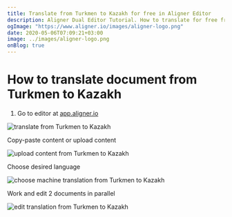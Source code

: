 ```yaml
---
title: Translate from Turkmen to Kazakh for free in Aligner Editor
description: Aligner Dual Editor Tutorial. How to translate for free from Turkmen to Kazakh. Aligner is multilingual document management platform. 
ogImage: "https://www.aligner.io/images/aligner-logo.png"
date: 2020-05-06T07:09:21+03:00
image: ../images/aligner-logo.png
onBlog: true
---
```


# How to translate document from Turkmen to Kazakh

1. Go to editor at [app.aligner.io](https://app.aligner.io "Aligner App web page")

![translate from Turkmen to Kazakh](../aligner-blank-editor.png "translate from Turkmen to Kazakh")

Copy-paste content or upload content

![upload content from Turkmen to Kazakh](../aligner-uploaded-document.png "upload content from Turkmen to Kazakh")

Choose desired language

![choose machine translation from Turkmen to Kazakh](../aligner-language-dropdown.png "choose machine translation from Turkmen to Kazakh")

Work and edit 2 documents in parallel

![edit translation from Turkmen to Kazakh](../aligner-double-sitded-editor.png "edit translation from Turkmen to Kazakh")


